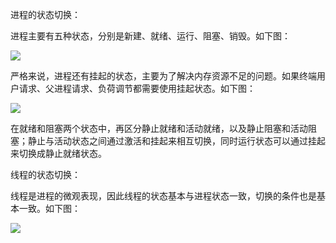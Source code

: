 进程的状态切换：

进程主要有五种状态，分别是新建、就绪、运行、阻塞、销毁。如下图：

![](http://mmbiz.qpic.cn/mmbiz_png/BWLbK9PgqK1dEBzSJj7pjpicFhK3aPicwITlYRWppHdHic2aZrENn4gfWSILGz1DX7yFuFLY9Ytat6P2phtNPrsxw/0?wx_fmt=png)

严格来说，进程还有挂起的状态，主要为了解决内存资源不足的问题。如果终端用户请求、父进程请求、负荷调节都需要使用挂起状态。如下图：

![](http://mmbiz.qpic.cn/mmbiz_png/BWLbK9PgqK1dEBzSJj7pjpicFhK3aPicwIlibUXUribf7MADSKWkIkqgSrJaI3miaNpG1817mcoOTQhrSEOfDMUoVPg/0?wx_fmt=png)

在就绪和阻塞两个状态中，再区分静止就绪和活动就绪，以及静止阻塞和活动阻塞；静止与活动状态之间通过激活和挂起来相互切换，同时运行状态可以通过挂起来切换成静止就绪状态。

线程的状态切换：

线程是进程的微观表现，因此线程的状态基本与进程状态一致，切换的条件也是基本一致。如下图：

![](http://mmbiz.qpic.cn/mmbiz_png/BWLbK9PgqK1dEBzSJj7pjpicFhK3aPicwIGFVDR9tDc8iaPInkp6F9xJkm4WGUiaYZGVoY5H5g5QSewNu2PJSsibwmw/0?wx_fmt=png)



